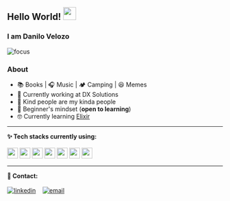 ## Hello World! <img src="https://raw.githubusercontent.com/iampavangandhi/iampavangandhi/master/gifs/Hi.gif" width="30px"></h2>

### I am Danilo Velozo

![focus](https://img.shields.io/badge/focus-backend-brightgreen)

### About

- :books: Books  | :headphones: Music | :camping: Camping | :laughing: Memes
- :briefcase: Currently working at DX Solutions 
- :purple_heart: Kind people are my kinda people
- :apple: Beginner's mindset (**open to learning**)
- 🤓  Currently learning [Elixir](https://elixir-lang.org/)


---


**✨ Tech stacks currently using:** <br>
<br>
<code><a href="https://www.ruby-lang.org/" target="_blank"><img height="25" src="https://www.vectorlogo.zone/logos/ruby-lang/ruby-lang-icon.svg"></a></code>
<code><a href="https://elixir-lang.org/" target="_blank"><img height="25" src="https://www.vectorlogo.zone/logos/elixir-lang/elixir-lang-icon.svg"></a></code>
<code><a href="https://www.javascript.com/" target="_blank"><img height="25" src="https://www.vectorlogo.zone/logos/javascript/javascript-icon.svg"></a></code>
<code><a href="https://www.postgresql.org/" target="_blank"><img height="25" src="https://www.vectorlogo.zone/logos/postgresql/postgresql-icon.svg"></a></code>
<code><a href="https://aws.amazon.com" target="_blank"><img height="25" src="https://www.vectorlogo.zone/logos/amazon_aws/amazon_aws-icon.svg"></a></code>
<code><a href="https://dashboard.heroku.com/" target="_blank"><img height="25" src="https://www.vectorlogo.zone/logos/heroku/heroku-icon.svg"></a></code>
<code><a href="https://code.visualstudio.com/" target="_blank"><img height="25" src="https://www.vectorlogo.zone/logos/visualstudio_code/visualstudio_code-icon.svg"></a></code>


---


**💬 Contact:** <br>
<br>
[![linkedin](https://user-images.githubusercontent.com/25087769/87172072-530a5080-c2dc-11ea-8e2c-8ee4dbf3394b.png)](https://www.linkedin.com/in/danilovelozo) &nbsp;&nbsp;
[![email](https://user-images.githubusercontent.com/25087769/87174308-a4680f00-c2df-11ea-90b0-5fa1fa76d2f1.png)](mailto:velozo.dan@gmail.com)
 
